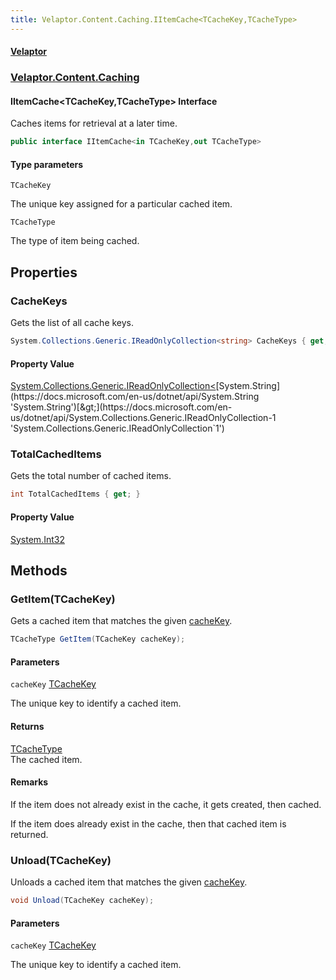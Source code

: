 ```yaml
---
title: Velaptor.Content.Caching.IItemCache<TCacheKey,TCacheType>
---
```


#### [Velaptor](Namespaces.md 'Velaptor Namespaces')
### [Velaptor.Content.Caching](Velaptor.Content.Caching.md 'Velaptor.Content.Caching')

#### IItemCache&lt;TCacheKey,TCacheType&gt; Interface

Caches items for retrieval at a later time.

```csharp
public interface IItemCache<in TCacheKey,out TCacheType>
```
#### Type parameters

<a name='Velaptor.Content.Caching.IItemCache<TCacheKey,TCacheType>.TCacheKey'></a>

`TCacheKey`

The unique key assigned for a particular cached item.

<a name='Velaptor.Content.Caching.IItemCache<TCacheKey,TCacheType>.TCacheType'></a>

`TCacheType`

The type of item being cached.
## Properties

<a name='Velaptor.Content.Caching.IItemCache<TCacheKey,TCacheType>.CacheKeys'></a>

### CacheKeys 

Gets the list of all cache keys.

```csharp
System.Collections.Generic.IReadOnlyCollection<string> CacheKeys { get; }
```

#### Property Value
[System.Collections.Generic.IReadOnlyCollection&lt;](https://docs.microsoft.com/en-us/dotnet/api/System.Collections.Generic.IReadOnlyCollection-1 'System.Collections.Generic.IReadOnlyCollection`1')[System.String](https://docs.microsoft.com/en-us/dotnet/api/System.String 'System.String')[&gt;](https://docs.microsoft.com/en-us/dotnet/api/System.Collections.Generic.IReadOnlyCollection-1 'System.Collections.Generic.IReadOnlyCollection`1')

<a name='Velaptor.Content.Caching.IItemCache<TCacheKey,TCacheType>.TotalCachedItems'></a>

### TotalCachedItems 

Gets the total number of cached items.

```csharp
int TotalCachedItems { get; }
```

#### Property Value
[System.Int32](https://docs.microsoft.com/en-us/dotnet/api/System.Int32 'System.Int32')
## Methods

<a name='Velaptor.Content.Caching.IItemCache<TCacheKey,TCacheType>.GetItem(TCacheKey)'></a>

### GetItem(TCacheKey) 

Gets a cached item that matches the given [cacheKey](Velaptor.Content.Caching.IItemCache_TCacheKey,TCacheType_.md#Velaptor.Content.Caching.IItemCache_TCacheKey,TCacheType_.GetItem(TCacheKey).cacheKey 'Velaptor.Content.Caching.IItemCache<TCacheKey,TCacheType>.GetItem(TCacheKey).cacheKey').

```csharp
TCacheType GetItem(TCacheKey cacheKey);
```
#### Parameters

<a name='Velaptor.Content.Caching.IItemCache<TCacheKey,TCacheType>.GetItem(TCacheKey).cacheKey'></a>

`cacheKey` [TCacheKey](Velaptor.Content.Caching.IItemCache_TCacheKey,TCacheType_.md#Velaptor.Content.Caching.IItemCache_TCacheKey,TCacheType_.TCacheKey 'Velaptor.Content.Caching.IItemCache<TCacheKey,TCacheType>.TCacheKey')

The unique key to identify a cached item.

#### Returns
[TCacheType](Velaptor.Content.Caching.IItemCache_TCacheKey,TCacheType_.md#Velaptor.Content.Caching.IItemCache_TCacheKey,TCacheType_.TCacheType 'Velaptor.Content.Caching.IItemCache<TCacheKey,TCacheType>.TCacheType')  
The cached item.

#### Remarks
  
If the item does not already exist in the cache, it gets created, then cached.  
  
If the item does already exist in the cache, then that cached item is returned.

<a name='Velaptor.Content.Caching.IItemCache<TCacheKey,TCacheType>.Unload(TCacheKey)'></a>

### Unload(TCacheKey) 

Unloads a cached item that matches the given [cacheKey](Velaptor.Content.Caching.IItemCache_TCacheKey,TCacheType_.md#Velaptor.Content.Caching.IItemCache_TCacheKey,TCacheType_.Unload(TCacheKey).cacheKey 'Velaptor.Content.Caching.IItemCache<TCacheKey,TCacheType>.Unload(TCacheKey).cacheKey').

```csharp
void Unload(TCacheKey cacheKey);
```
#### Parameters

<a name='Velaptor.Content.Caching.IItemCache<TCacheKey,TCacheType>.Unload(TCacheKey).cacheKey'></a>

`cacheKey` [TCacheKey](Velaptor.Content.Caching.IItemCache_TCacheKey,TCacheType_.md#Velaptor.Content.Caching.IItemCache_TCacheKey,TCacheType_.TCacheKey 'Velaptor.Content.Caching.IItemCache<TCacheKey,TCacheType>.TCacheKey')

The unique key to identify a cached item.